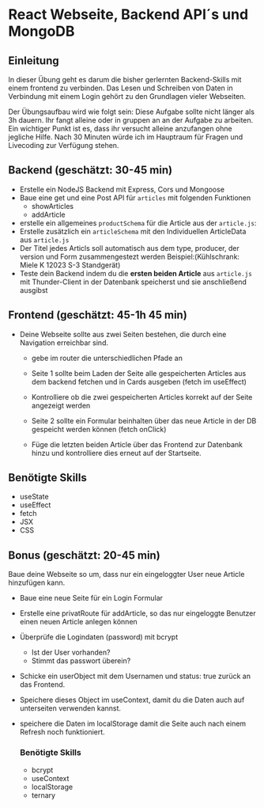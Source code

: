 # React Webseite, Backend API´s und MongoDB

## Einleitung

In dieser Übung geht es darum die bisher gerlernten Backend-Skills mit einem frontend zu verbinden. Das Lesen und Schreiben von Daten in Verbindung mit einem Login gehört zu den Grundlagen vieler Webseiten.

Der Übungsaufbau wird wie folgt sein:
Diese Aufgabe sollte nicht länger als 3h dauern.
Ihr fangt alleine oder in gruppen an an der Aufgabe zu arbeiten.
Ein wichtiger Punkt ist es, dass ihr versucht alleine anzufangen ohne jegliche Hilfe.
Nach 30 Minuten würde ich im Hauptraum für Fragen und Livecoding zur Verfügung stehen.

## Backend (geschätzt: 30-45 min)

- Erstelle ein NodeJS Backend mit Express, Cors und Mongoose
- Baue eine get und eine Post API für `articles` mit folgenden Funktionen
  - showArticles
  - addArticle
- erstelle ein allgemeines `productSchema` für die Article aus der `article.js`:
- Erstelle zusätzlich ein `articleSchema` mit den Individuellen ArticleData aus `article.js`
- Der Titel jedes Articls soll automatisch aus dem type, producer, der version und Form zusammengestezt werden Beispiel:(Kühlschrank: Miele K 12023 S-3 Standgerät)
- Teste dein Backend indem du die **ersten beiden Article** aus `article.js` mit Thunder-Client in der Datenbank speicherst und sie anschließend ausgibst

## Frontend (geschätzt: 45-1h 45 min)

- Deine Webseite sollte aus zwei Seiten bestehen, die durch eine Navigation erreichbar sind.

  - gebe im router die unterschiedlichen Pfade an
  - Seite 1 sollte beim Laden der Seite alle gespeicherten Articles aus dem backend fetchen und in Cards ausgeben (fetch im useEffect)
  - Kontrolliere ob die zwei gespeicherten Articles korrekt auf der Seite angezeigt werden

  - Seite 2 sollte ein Formular beinhalten über das neue Article in der DB gespeicht werden können (fetch onClick)
  - Füge die letzten beiden Article über das Frontend zur Datenbank hinzu und kontrolliere dies erneut auf der Startseite.

## Benötigte Skills

- useState
- useEffect
- fetch
- JSX
- CSS

## Bonus (geschätzt: 20-45 min)

Baue deine Webseite so um, dass nur ein eingeloggter User neue Article hinzufügen kann.

- Baue eine neue Seite für ein Login Formular
- Erstelle eine privatRoute für addArticle, so das nur eingeloggte Benutzer einen neuen Article anlegen können
- Überprüfe die Logindaten (password) mit bcrypt
  - Ist der User vorhanden?
  - Stimmt das passwort überein?
- Schicke ein userObject mit dem Usernamen und status: true zurück an das Frontend.
- Speichere dieses Object im useContext, damit du die Daten auch auf unterseiten verwenden kannst.
- speichere die Daten im localStorage damit die Seite auch nach einem Refresh noch funktioniert.

  ### Benötigte Skills

  - bcrypt
  - useContext
  - localStorage
  - ternary
